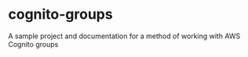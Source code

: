 # cognito-groups

A sample project and documentation for a method of working with AWS Cognito groups
